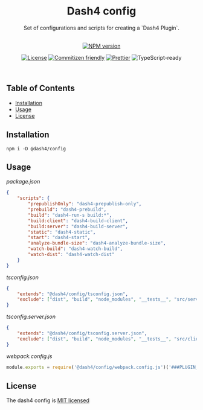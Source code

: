 
<div align="center">
<h1>Dash4 config</h1>
Set of configurations and scripts for creating a `Dash4 Plugin`.
<br />
<br />

[![NPM version](https://badge.fury.io/js/@dash4/client.svg)](https://www.npmjs.com/package/@dash4/client)

[![License](https://img.shields.io/badge/license-MIT-green.svg)](http://opensource.org/licenses/MIT) [![Commitizen friendly](https://img.shields.io/badge/commitizen-friendly-brightgreen.svg)](http://commitizen.github.io/cz-cli/) [![Prettier](https://img.shields.io/badge/Code%20Style-Prettier-green.svg)](https://github.com/prettier/prettier) <!--IF(ts)-->![TypeScript-ready](https://img.shields.io/npm/types/@dash4/client.svg)<!--/IF-->

<br />
</div>

## Table of Contents

* [Installation](#installation)
* [Usage](#usage)
* [License](#license)

## <a name="installation">Installation</a>
`npm i -D @dash4/config`

## <a name="usage">Usage</a>

*package.json*
```json
{
	"scripts": {
		"prepublishOnly": "dash4-prepublish-only",
		"prebuild": "dash4-prebuild",
		"build": "dash4-run-s build:*",
		"build:client": "dash4-build-client",
		"build:server": "dash4-build-server",
		"static": "dash4-static",
		"start": "dash4-start",
		"analyze-bundle-size": "dash4-analyze-bundle-size",
		"watch-build": "dash4-watch-build",
		"watch-dist": "dash4-watch-dist"
	}
}
```

*tsconfig.json*

```json
{
	"extends": "@dash4/config/tsconfig.json",
	"exclude": ["dist", "build", "node_modules", "__tests__", "src/server"]
}
```

*tsconfig.server.json*

```json
{
	"extends": "@dash4/config/tsconfig.server.json",
	"exclude": ["dist", "build", "node_modules", "__tests__", "src/client"]
}
```

*webpack.config.js*

```js
module.exports = require('@dash4/config/webpack.config.js')('###PLUGIN_NAME###');
```

## <a name="license">License</a>

The dash4 config is [MIT licensed](./LICENSE)
